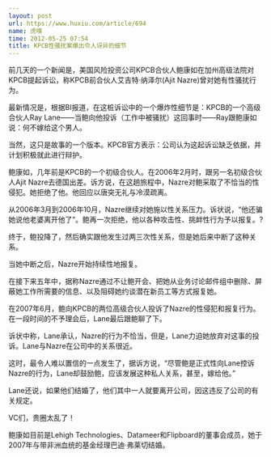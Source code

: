 ```yaml
---
layout: post
url: https://www.huxiu.com/article/694
name: 虎嗅
time: 2012-05-25 07:54
title: KPCB性骚扰案爆出令人讶异的细节
---
```

前几天的一个新闻是，美国风险投资公司KPCB合伙人鲍康如在加州高级法院对KPCB提起诉讼，称KPCB前合伙人艾吉特·纳泽尔(Ajit Nazre)曾对她有性骚扰行为。

最新情况是，根据BI报道，在这桩诉讼中的一个爆炸性细节是：KPCB的一个高级合伙人Ray Lane——当鲍向他投诉（工作中被骚扰）这回事时——Ray跟鲍康如说：何不嫁给这个男人。

当然，这只是故事的一个版本。KPCB官方表示：公司认为这起诉讼缺乏依据，并计划积极就此进行辩护。

鲍康如，几年前是KPCB的一个初级合伙人。在2006年2月时，跟另一名初级合伙人Ajit Nazre去德国出差。诉方说，在这趟旅程中，Nazre对鲍采取了不恰当的性侵犯。她拒绝了他。他回应以唐突无礼与冷漠疏离。

从2006年3月到2006年10月，Nazre继续对她施以性关系压力。诉状说，“他还骗她说他老婆离开他了”。鲍再一次拒绝，他以各种攻击性、挑衅性行为予以报复。?

终于，鲍投降了，然后确实跟他发生过两三次性关系，但是她后来中断了这种关系。

当她中断之后，Nazre开始持续性地报复。

在接下来五年中，据称Nazre通过不让鲍开会、把她从业务讨论邮件组中删除、屏蔽她工作所需要的信息、以及阻碍她约谈潜在新员工等方式报复她。

在2007年6月，鲍向KPCB的两位高级合伙人投诉了Nazre的性侵犯和报复行为。在一段时间的不予理会后，Lane最后跟鲍聊了下。

诉状中称，Lane承认，Nazre的行为不恰当，但是，Lane力迫她放弃对这事的投诉。Lane与Nazre在公司中的关系很近。

这时，最令人难以置信的一点发生了，据诉方说，“尽管鲍是正式性向Lane控诉Nazre的行为，Lane却鼓励鲍，应该发展这种私人关系，甚至，嫁给他。”

Lane还说，如果他们结婚了，他们其中一人就要离开公司，因这违反了公司的有关规定。

VC们，贵圈太乱了！

鲍康如目前是Lehigh Technologies、Datameer和Flipboard的董事会成员，她于2007年与带非洲血统的基金经理巴迪·弗莱切结婚。

